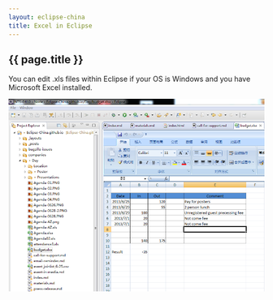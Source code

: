 ```yaml
---
layout: eclipse-china
title: Excel in Eclipse
---
```


## {{ page.title }}

You can edit .xls files within Eclipse if your OS is Windows and you have Microsoft Excel installed.

![Excel-in-Eclipse.PNG](/Pictures/Excel-in-Eclipse.PNG)

